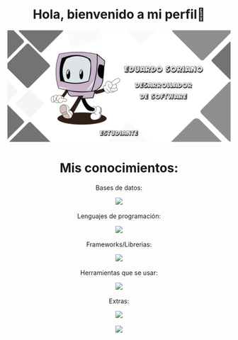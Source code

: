 
<div align="center">
  <h1 align="center">Hola, bienvenido a mi perfil👋</h1>
</div>
<img src="https://github.com/Sori18B/Sori18B/blob/efaf1fa567f6a330488252d064cc40685490a1a4/GITHUB%20PRESENTATION.png">
<!--
<p align="center">Sobre mí:</p>
<p align="center">Soy </p>
<p align="center">Contacto:</p>
<p align="center"> <a href="https://www.instagram.com/sori19.js/"> <img src="https://skillicons.dev/icons?i=instagram" /> </p>
-->


<h1 align="center">Mis conocimientos:</h1>
<p align="center">Bases de datos:</p>
<p align="center">
  <a href="https://skillicons.dev">
    <img src="https://skillicons.dev/icons?i=mysql,mongodb,firebase" />
  </a>
</p>

<p align="center">Lenguajes de programación:</p>
<p align="center">
  <a href="https://skillicons.dev">
    <img src="https://skillicons.dev/icons?i=html,css,js,php,cs,py" />
  </a>
</p>

<p align="center">Frameworks/Librerias:</p>
<p align="center">
  <a href="https://skillicons.dev">
    <img src="https://skillicons.dev/icons?i=react,bootstrap,dotnet, angular" />
  </a>
</p>

<p align="center">Herramientas que se usar:</p>
<p align="center">
  <a href="https://skillicons.dev">
    <img src="https://skillicons.dev/icons?i=aws,vscode,visualstudio,postman" />
  </a>
</p>

<p align="center">Extras:</p>
<p align="center"> <a href="https://skillicons.dev"> <img src="https://skillicons.dev/icons?i=linux" /> </a> </p>
<p align="center"> <a href="https://skillicons.dev"> <img src="https://skillicons.dev/icons?i=figma" /></a></p>
<!--
**Sori18B/Sori18B** is a ✨ _special_ ✨ repository because its `README.md` (this file) appears on your GitHub profile.

Here are some ideas to get you started:

- 🔭 I’m currently working on ...
- 🌱 I’m currently learning ...
- 👯 I’m looking to collaborate on ...
- 🤔 I’m looking for help with ...
- 💬 Ask me about ...
- 📫 How to reach me: ...
- 😄 Pronouns: ...
- ⚡ Fun fact: ...
-->
